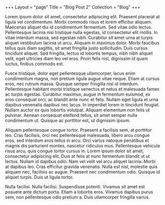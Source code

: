 +++
Layout = "page"
Title = "Blog Post 2"
Collection = "Blog"
+++

Lorem ipsum dolor sit amet, consectetur adipiscing elit. Praesent placerat at ligula vel condimentum. Morbi commodo
risus et lorem efficitur aliquam. Maecenas aliquet dui id condimentum fermentum. Sed vitae odio lectus. Pellentesque
lacinia nisi tristique nulla egestas, id consectetur elit mollis. In vitae interdum massa, sed egestas nibh. Curabitur
sit amet urna at turpis aliquet vestibulum lacinia ut arcu. Aliquam in maximus dolor. Morbi faucibus tellus quis diam
sagittis, sit amet fringilla justo sollicitudin. Duis cursus tincidunt aliquet. Sed fringilla, lectus id lobortis
tempus, nibh nibh aliquet velit, eget ultricies diam leo vel eros. Proin felis nisl, dignissim id quam luctus, finibus
commodo est.

Fusce tristique, dolor eget pellentesque ullamcorper, lacus enim condimentum magna, non pretium ligula augue vitae
neque. Etiam at cursus eros, nec rutrum massa. Quisque semper fringilla nisl id interdum. Pellentesque habitant morbi
tristique senectus et netus et malesuada fames ac turpis egestas. Curabitur maximus, augue in fermentum euismod, ex eros
consequat orci, ac blandit ante nunc et felis. Nullam eget ligula et urna dapibus venenatis dapibus nec lacus. In
imperdiet lorem in tincidunt feugiat. Nullam auctor ex quis lobortis volutpat. Aliquam elementum non felis ut pulvinar.
Aenean consequat eleifend tellus, sit amet semper nulla condimentum ut. Quisque ac porttitor est, ut dignissim ipsum.

Aliquam pellentesque congue tortor. Praesent a facilisis sem, at porttitor leo. Cras facilisis, orci nec pellentesque
malesuada, libero arcu congue eros, sed interdum eros tellus in arcu. Orci varius natoque penatibus et magnis dis
parturient montes, nascetur ridiculus mus. Pellentesque vehicula risus arcu, quis congue tortor cursus in. Lorem ipsum
dolor sit amet, consectetur adipiscing elit. Duis at felis at nunc fermentum blandit ut ut lectus. Nullam id dapibus
odio. Nam vel velit vel arcu aliquet lacinia. Morbi at dapibus leo. Cras efficitur gravida venenatis. Nulla est nisl,
molestie quis aliquam nec, facilisis ac augue. Praesent nec condimentum odio. Quisque id aliquet turpis. Duis ut ligula
tortor.

Nulla facilisi. Nulla facilisi. Suspendisse potenti. Vivamus sit amet est posuere ante dictum porta. Etiam a lobortis
eros. Vivamus dapibus purus sem, non pellentesque odio pretium a. Duis ullamcorper fringilla varius.

